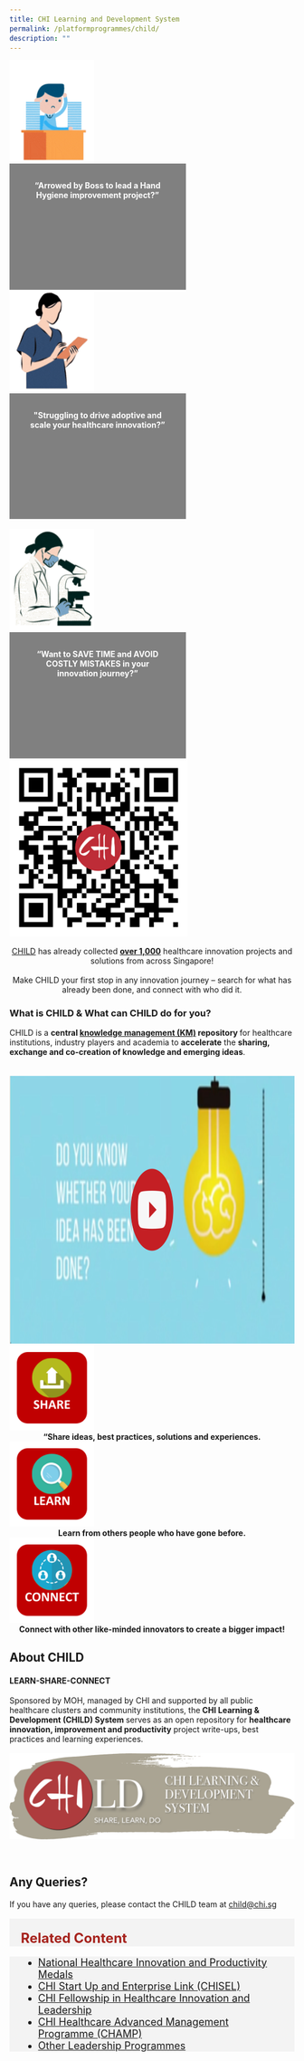 ```yaml
---
title: CHI Learning and Development System
permalink: /platformprogrammes/child/
description: ""
---
```

<div class="row">
<div class="col"> 
<img alt="1st person" style="width:150px; height:180px;" src="/images/CHILD%20pictures/picture1.gif"><br>
		<div class="header" style="background-color:grey;color:white;text-align:center;height:162.49px;width:251.56px;padding:30px"><b>“Arrowed by Boss to lead a Hand Hygiene improvement project?” 
 </b></div>


</div>
	<div class="col"> 
<img alt="2nd person" style="width:150px; height:180px;" src="/images/CHILD%20pictures/picture2.gif"><br>
	<div class="header" style="background-color:grey;color:white;text-align:center;height:162.49px;width:251.56px;padding:30px"><b>"Struggling to drive adoptive and scale your healthcare innovation?”
 </b></div>
	
<br>

</div>
	<div class="col"> 
<img alt="3rd" style="width:150px; height:180px;" src="/images/CHILD%20pictures/picture3.gif"><br>
	<div class="header" style="background-color:grey;color:white;text-align:center;height:162.49px;width:251.56px;padding:30px"><b>“Want to SAVE TIME and AVOID COSTLY MISTAKES in your innovation journey?”
</b></div>
</div></div><div>
	
<div>
	<div class="row">
<div class="col"> 
<img alt="QR" style="width:315px; height:315px;" src="/images/CHILD%20pictures/picture4.png">
		<div class="header"><b>
 </b></div>


</div>
	<div class="col"> 
		<div class="header"><p style="text-align:center"><a href="www.child.chi.sg">CHILD</a> has already collected <u><b>over 1,000</b></u> healthcare innovation projects and solutions from across Singapore!
<br><br>
Make CHILD your first stop in any innovation journey – search for what has already been done, and connect with who did it.</p>

 </div>
		</div></div><div></div></div>
		
<h3>What is CHILD &amp; What can CHILD do for you?</h3>
CHILD is a <b>central <u>knowledge management (KM)</u> repository </b>for 
 healthcare institutions, industry players and academia to <b>accelerate</b> the <b>sharing, exchange and co-creation of knowledge and emerging ideas</b>. <br><br><br>
 

<div style="text-align: center;">
<a href="https://youtu.be/-_j56iZxDIg"><img src="/images/CHILD%20pictures/thumbnail%20w%20play%20button.png" style="width:840px; height:472.5px;" alt="CHI"></a><br>    </div>
 
<div class="row">
<div class="col"> 
<img alt="1st" style="width:150px; height:150px;" src="/images/CHILD%20pictures/sharee.svg">
		<div style="text-align:center;" class="header"><b>“Share ideas, best practices, solutions and experiences.
 </b></div>


</div>
	<div class="col"> 
<img alt="2nd person" style="width:150px; height:150px;" src="/images/CHILD%20pictures/learnn.svg">
	<div style="text-align:center;" class="header"><b>Learn from others people who have gone before.
 </b></div>
	

</div>
	<div class="col"> 
<img alt="3rd" style="width:150px; height:150px;" src="/images/CHILD%20pictures/connect.svg">
	<div style="text-align:center;" class="header"><b>Connect with other like-minded innovators to create a bigger impact!
</b></div>
</div></div><div>
<div>
	<h2>About CHILD</h2>
<div class="row">
<div class="col"> 
		<div class="header">
	<h4> LEARN-SHARE-CONNECT</h4>
Sponsored by MOH, managed by CHI and supported by all public healthcare clusters and community institutions, the<b> CHI Learning &amp; Development (CHILD) System </b> serves as an open repository for <b>healthcare innovation, improvement and productivity</b> project write-ups, best practices and learning experiences.
			
 </div><br>


</div>
	<div class="col"> 
		<img alt="1st person" src="/images/CHILD%20pictures/child%20logo_with%20brushstroke.png" style="text-align: justify;"><br>
		<div class="header"><b>

 </b></div><br>
	</div></div><div>
	
<div>
	<h2>Any Queries?</h2>
	If you have any queries, please contact the CHILD team at <a href="mailto:child@chi.sg">child@chi.sg</a> <br><br>
		
</div></div></div></div></div>

	
<div style="font-size:24px; font-weight: 700; color: #a6221c; background-color: #f3f3f3; padding: 20px 0px 0px 20px;" class="row"> Related Content</div>

<div style="font-size:18px ;background-color: #f3f3f3; padding: 0px 25px 0px 20px;" class="row">
	<ul>
		<li><a href="/platformprogrammes/nhipm/">National Healthcare Innovation and Productivity Medals</a></li>
		<li><a href="/platformprogrammes/chisel/">CHI Start Up and Enterprise Link (CHISEL)</a></li>
			<li><a href="/platformprogrammes/chi-fellowship/">CHI Fellowship in Healthcare Innovation and Leadership</a></li>
	<li><a href="/platformprogrammes/chi-champ/">CHI Healthcare Advanced Management Programme (CHAMP)</a></li>
	<li><a href="/platformprogrammes/otherprogrammes/">Other Leadership Programmes</a></li>
	</ul>
</div>